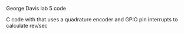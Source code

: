 George Davis lab 5 code

C code with that uses a quadrature encoder and GPIO pin interrupts to calculate rev/sec